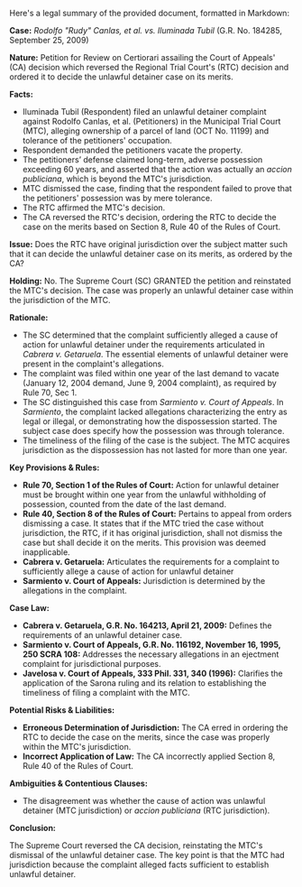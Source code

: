 Here's a legal summary of the provided document, formatted in Markdown:

**Case:** *Rodolfo "Rudy" Canlas, et al. vs. Iluminada Tubil* (G.R. No. 184285, September 25, 2009)

**Nature:** Petition for Review on Certiorari assailing the Court of Appeals' (CA) decision which reversed the Regional Trial Court's (RTC) decision and ordered it to decide the unlawful detainer case on its merits.

**Facts:**

*   Iluminada Tubil (Respondent) filed an unlawful detainer complaint against Rodolfo Canlas, et al. (Petitioners) in the Municipal Trial Court (MTC), alleging ownership of a parcel of land (OCT No. 11199) and tolerance of the petitioners' occupation.
*   Respondent demanded the petitioners vacate the property.
*   The petitioners’ defense claimed long-term, adverse possession exceeding 60 years, and asserted that the action was actually an *accion publiciana*, which is beyond the MTC's jurisdiction.
*   MTC dismissed the case, finding that the respondent failed to prove that the petitioners' possession was by mere tolerance.
*   The RTC affirmed the MTC's decision.
*   The CA reversed the RTC's decision, ordering the RTC to decide the case on the merits based on Section 8, Rule 40 of the Rules of Court.

**Issue:** Does the RTC have original jurisdiction over the subject matter such that it can decide the unlawful detainer case on its merits, as ordered by the CA?

**Holding:** No. The Supreme Court (SC) GRANTED the petition and reinstated the MTC's decision. The case was properly an unlawful detainer case within the jurisdiction of the MTC.

**Rationale:**

*   The SC determined that the complaint sufficiently alleged a cause of action for unlawful detainer under the requirements articulated in *Cabrera v. Getaruela*. The essential elements of unlawful detainer were present in the complaint's allegations.
*   The complaint was filed within one year of the last demand to vacate (January 12, 2004 demand, June 9, 2004 complaint), as required by Rule 70, Sec 1.
*   The SC distinguished this case from *Sarmiento v. Court of Appeals*. In *Sarmiento*, the complaint lacked allegations characterizing the entry as legal or illegal, or demonstrating how the dispossession started. The subject case does specify how the possession was through tolerance.
* The timeliness of the filing of the case is the subject. The MTC acquires jurisdiction as the dispossession has not lasted for more than one year.

**Key Provisions & Rules:**

*   **Rule 70, Section 1 of the Rules of Court:** Action for unlawful detainer must be brought within one year from the unlawful withholding of possession, counted from the date of the last demand.
*   **Rule 40, Section 8 of the Rules of Court:** Pertains to appeal from orders dismissing a case. It states that if the MTC tried the case without jurisdiction, the RTC, if it has original jurisdiction, shall not dismiss the case but shall decide it on the merits. This provision was deemed inapplicable.
* **Cabrera v. Getaruela:** Articulates the requirements for a complaint to sufficiently allege a cause of action for unlawful detainer
* **Sarmiento v. Court of Appeals:** Jurisdiction is determined by the allegations in the complaint.

**Case Law:**

*   **Cabrera v. Getaruela, G.R. No. 164213, April 21, 2009:**  Defines the requirements of an unlawful detainer case.
*   **Sarmiento v. Court of Appeals, G.R. No. 116192, November 16, 1995, 250 SCRA 108:** Addresses the necessary allegations in an ejectment complaint for jurisdictional purposes.
*  **Javelosa v. Court of Appeals, 333 Phil. 331, 340 (1996):** Clarifies the application of the Sarona ruling and its relation to establishing the timeliness of filing a complaint with the MTC.

**Potential Risks & Liabilities:**

*   **Erroneous Determination of Jurisdiction:** The CA erred in ordering the RTC to decide the case on the merits, since the case was properly within the MTC's jurisdiction.
*   **Incorrect Application of Law:** The CA incorrectly applied Section 8, Rule 40 of the Rules of Court.

**Ambiguities & Contentious Clauses:**

* The disagreement was whether the cause of action was unlawful detainer (MTC jurisdiction) or *accion publiciana* (RTC jurisdiction).

**Conclusion:**

The Supreme Court reversed the CA decision, reinstating the MTC's dismissal of the unlawful detainer case. The key point is that the MTC had jurisdiction because the complaint alleged facts sufficient to establish unlawful detainer.
